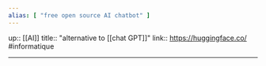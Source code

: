 ```yaml
---
alias: [ "free open source AI chatbot" ]
---
```

up:: [[AI]]
title:: "alternative to [[chat GPT]]"
link:: https://huggingface.co/
#informatique 

---


